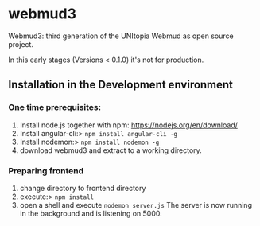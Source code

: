 # webmud3
Webmud3: third generation of the UNItopia Webmud as open source project.

In this early stages (Versions < 0.1.0) it's not for production.

## Installation in the Development environment
### One time prerequisites:
1. Install node.js together with npm: https://nodejs.org/en/download/
2. Install angular-cli:> `npm install angular-cli -g`
3. Install nodemon:> `npm install nodemon -g`
4. download webmud3 and extract to a working directory.

### Preparing frontend
1. change directory to frontend directory
2. execute:> `npm install`
3. open a shell and execute `nodemon server.js`
The server is now running in the background and is listening on 5000.

